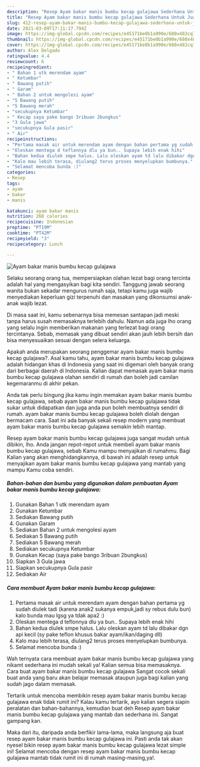 ```yaml
---
description: "Resep Ayam bakar manis bumbu kecap gulajawa Sederhana Untuk Jualan"
title: "Resep Ayam bakar manis bumbu kecap gulajawa Sederhana Untuk Jualan"
slug: 412-resep-ayam-bakar-manis-bumbu-kecap-gulajawa-sederhana-untuk-jualan
date: 2021-03-09T17:11:17.794Z
image: https://img-global.cpcdn.com/recipes/e45171be0b1a990e/680x482cq70/ayam-bakar-manis-bumbu-kecap-gulajawa-foto-resep-utama.jpg
thumbnail: https://img-global.cpcdn.com/recipes/e45171be0b1a990e/680x482cq70/ayam-bakar-manis-bumbu-kecap-gulajawa-foto-resep-utama.jpg
cover: https://img-global.cpcdn.com/recipes/e45171be0b1a990e/680x482cq70/ayam-bakar-manis-bumbu-kecap-gulajawa-foto-resep-utama.jpg
author: Alex Delgado
ratingvalue: 4.4
reviewcount: 6
recipeingredient:
- " Bahan 1 utk merendam ayam"
- " Ketumbar"
- " Bawang putih"
- " Garam"
- " Bahan 2 untuk mengolesi ayam"
- "5 Bawang putih"
- "5 Bawang merah"
- "secukupnya Ketumbar"
- " Kecap saya pake bango 3ribuan 2bungkus"
- "3 Gula jawa"
- "secukupnya Gula pasir"
- " Air"
recipeinstructions:
- "Pertama masak air untuk merendam ayam dengan bahan pertama yg sudah diulek tadi (karena anak2 sukanya empuk,jadi sy rebus dulu bun) kalo bunda mau lgsg ya tdak apa2 :)"
- "Oleskan mentega d teflonnya dlu ya bun.. Supaya lebih enak hihi"
- "Bahan kedua diulek smpe halus. Lalu oleskan ayam td lalu dibakar dgn api kecil (sy pake teflon khusus bakar ayam/ikan/daging dll)"
- "Kalo mau lebih terasa, diulang2 terus proses menyelupkan bumbunya."
- "Selamat mencoba bunda :)"
categories:
- Resep
tags:
- ayam
- bakar
- manis

katakunci: ayam bakar manis 
nutrition: 268 calories
recipecuisine: Indonesian
preptime: "PT19M"
cooktime: "PT42M"
recipeyield: "3"
recipecategory: Lunch

---
```



![Ayam bakar manis bumbu kecap gulajawa](https://img-global.cpcdn.com/recipes/e45171be0b1a990e/680x482cq70/ayam-bakar-manis-bumbu-kecap-gulajawa-foto-resep-utama.jpg)

Selaku seorang orang tua, mempersiapkan olahan lezat bagi orang tercinta adalah hal yang mengasyikan bagi kita sendiri. Tanggung jawab seorang  wanita bukan sekadar mengurus rumah saja, tetapi kamu juga wajib menyediakan keperluan gizi terpenuhi dan masakan yang dikonsumsi anak-anak wajib lezat.

Di masa  saat ini, kamu sebenarnya bisa memesan santapan jadi meski tanpa harus susah memasaknya terlebih dahulu. Namun ada juga lho orang yang selalu ingin memberikan makanan yang terlezat bagi orang tercintanya. Sebab, memasak yang dibuat sendiri akan jauh lebih bersih dan bisa menyesuaikan sesuai dengan selera keluarga. 



Apakah anda merupakan seorang penggemar ayam bakar manis bumbu kecap gulajawa?. Asal kamu tahu, ayam bakar manis bumbu kecap gulajawa adalah hidangan khas di Indonesia yang saat ini digemari oleh banyak orang dari berbagai daerah di Indonesia. Kalian dapat memasak ayam bakar manis bumbu kecap gulajawa olahan sendiri di rumah dan boleh jadi camilan kegemaranmu di akhir pekan.

Anda tak perlu bingung jika kamu ingin memakan ayam bakar manis bumbu kecap gulajawa, sebab ayam bakar manis bumbu kecap gulajawa tidak sukar untuk didapatkan dan juga anda pun boleh membuatnya sendiri di rumah. ayam bakar manis bumbu kecap gulajawa boleh diolah dengan bermacam cara. Saat ini ada banyak sekali resep modern yang membuat ayam bakar manis bumbu kecap gulajawa semakin lebih mantap.

Resep ayam bakar manis bumbu kecap gulajawa juga sangat mudah untuk dibikin, lho. Anda jangan repot-repot untuk membeli ayam bakar manis bumbu kecap gulajawa, sebab Kamu mampu menyajikan di rumahmu. Bagi Kalian yang akan menghidangkannya, di bawah ini adalah resep untuk menyajikan ayam bakar manis bumbu kecap gulajawa yang mantab yang mampu Kamu coba sendiri.

<!--inarticleads1-->

##### Bahan-bahan dan bumbu yang digunakan dalam pembuatan Ayam bakar manis bumbu kecap gulajawa:

1. Gunakan  Bahan 1 utk merendam ayam
1. Gunakan  Ketumbar
1. Sediakan  Bawang putih
1. Gunakan  Garam
1. Sediakan  Bahan 2 untuk mengolesi ayam
1. Sediakan 5 Bawang putih
1. Sediakan 5 Bawang merah
1. Sediakan secukupnya Ketumbar
1. Gunakan  Kecap (saya pake bango 3ribuan 2bungkus)
1. Siapkan 3 Gula jawa
1. Siapkan secukupnya Gula pasir
1. Sediakan  Air




<!--inarticleads2-->

##### Cara membuat Ayam bakar manis bumbu kecap gulajawa:

1. Pertama masak air untuk merendam ayam dengan bahan pertama yg sudah diulek tadi (karena anak2 sukanya empuk,jadi sy rebus dulu bun) kalo bunda mau lgsg ya tdak apa2 :)
1. Oleskan mentega d teflonnya dlu ya bun.. Supaya lebih enak hihi
1. Bahan kedua diulek smpe halus. Lalu oleskan ayam td lalu dibakar dgn api kecil (sy pake teflon khusus bakar ayam/ikan/daging dll)
1. Kalo mau lebih terasa, diulang2 terus proses menyelupkan bumbunya.
1. Selamat mencoba bunda :)




Wah ternyata cara membuat ayam bakar manis bumbu kecap gulajawa yang nikamt sederhana ini mudah sekali ya! Kalian semua bisa memasaknya. Cara buat ayam bakar manis bumbu kecap gulajawa Sangat cocok sekali buat anda yang baru akan belajar memasak ataupun juga bagi kalian yang sudah jago dalam memasak.

Tertarik untuk mencoba membikin resep ayam bakar manis bumbu kecap gulajawa enak tidak rumit ini? Kalau kamu tertarik, ayo kalian segera siapin peralatan dan bahan-bahannya, kemudian buat deh Resep ayam bakar manis bumbu kecap gulajawa yang mantab dan sederhana ini. Sangat gampang kan. 

Maka dari itu, daripada anda berfikir lama-lama, maka langsung aja buat resep ayam bakar manis bumbu kecap gulajawa ini. Pasti anda tak akan nyesel bikin resep ayam bakar manis bumbu kecap gulajawa lezat simple ini! Selamat mencoba dengan resep ayam bakar manis bumbu kecap gulajawa mantab tidak rumit ini di rumah masing-masing,ya!.

